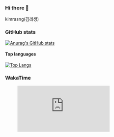 ### Hi there 👋
kimrasng(김레생)

### GitHub stats

[![Anurag's GitHub stats](https://github-readme-stats.vercel.app/api?username=kimrasng)](https://github.com/anuraghazra/github-readme-stats)


#### Top languages

[![Top Langs](https://github-readme-stats.vercel.app/api/top-langs/?username=kimrasng&layout=compact)](https://github.com/kimrasng)

### WakaTime
<figure><embed src="https://wakatime.com/share/@7f8749cf-e96f-4e5b-bc61-7ee09550684f/88d0e625-62dd-4a2a-be15-ccfa0c497674.svg"></embed></figure>

